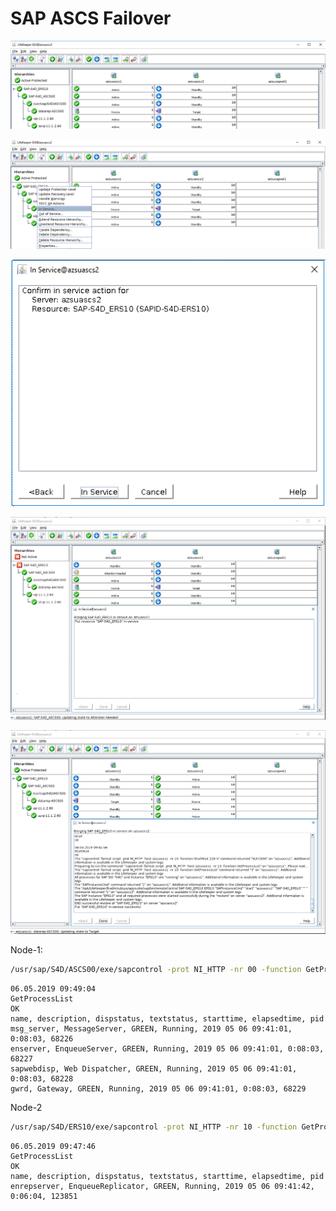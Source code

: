 # SAP ASCS Failover

![ ](/SAP-ASCS/Images/failover-ascs-1.png)

![ ](/SAP-ASCS/Images/failover-ascs-2.png)

![ ](/SAP-ASCS/Images/failover-ascs-3.png)

![ ](/SAP-ASCS/Images/failover-ascs-4.png)

![ ](/SAP-ASCS/Images/failover-ascs-5.png)

Node-1:

```bash
/usr/sap/S4D/ASCS00/exe/sapcontrol -prot NI_HTTP -nr 00 -function GetProcessList
```

```console
06.05.2019 09:49:04
GetProcessList
OK
name, description, dispstatus, textstatus, starttime, elapsedtime, pid
msg_server, MessageServer, GREEN, Running, 2019 05 06 09:41:01, 0:08:03, 68226
enserver, EnqueueServer, GREEN, Running, 2019 05 06 09:41:01, 0:08:03, 68227
sapwebdisp, Web Dispatcher, GREEN, Running, 2019 05 06 09:41:01, 0:08:03, 68228
gwrd, Gateway, GREEN, Running, 2019 05 06 09:41:01, 0:08:03, 68229
```

Node-2

```bash
/usr/sap/S4D/ERS10/exe/sapcontrol -prot NI_HTTP -nr 10 -function GetProcessList
```

```console
06.05.2019 09:47:46
GetProcessList
OK
name, description, dispstatus, textstatus, starttime, elapsedtime, pid
enrepserver, EnqueueReplicator, GREEN, Running, 2019 05 06 09:41:42, 0:06:04, 123851
```